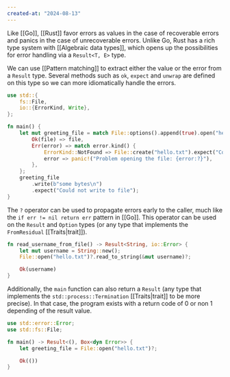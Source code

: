 ```yaml
---
created-at: "2024-08-13"
---
```


Like [[Go]], [[Rust]] favor errors as values in the case of recoverable errors and panics in the case of unrecoverable errors. Unlike Go, Rust has a rich type system with [[Algebraic data types]], which opens up the possibilities for error handling via a `Result<T, E>` type.

We can use [[Pattern matching]] to extract either the value or the error from a `Result` type. Several methods such as `ok`, `expect` and `unwrap` are defined on this type so we can more idiomatically handle the errors.

```rust
use std::{
    fs::File,
    io::{ErrorKind, Write},
};

fn main() {
    let mut greeting_file = match File::options().append(true).open("hello.txt") {
        Ok(file) => file,
        Err(error) => match error.kind() {
            ErrorKind::NotFound => File::create("hello.txt").expect("Could not create the file"),
            error => panic!("Problem opening the file: {error:?}"),
        },
    };
    greeting_file
        .write(b"some bytes\n")
        .expect("Could not write to file");
}
```

The `?` operator can be used to propagate errors early to the caller, much like the `if err != nil return err` pattern in [[Go]]. This operator can be used on the `Result` and `Option` types (or any type that implements the `FromResidual` [[Traits|trait]]).

```rust
fn read_username_from_file() -> Result<String, io::Error> {
    let mut username = String::new();
    File::open("hello.txt")?.read_to_string(&mut username)?;

    Ok(username)
}
```

Additionally, the `main` function can also return a `Result` (any type that implements the `std::process::Termination` [[Traits|trait]] to be more precise). In that case, the program exists with a return code of 0 or non 1 depending of the result value.

```rust
use std::error::Error;
use std::fs::File;

fn main() -> Result<(), Box<dyn Error>> {
    let greeting_file = File::open("hello.txt")?;

    Ok(())
}
```
